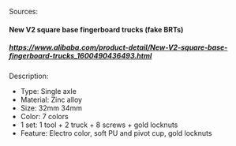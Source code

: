 Sources:

#### New V2 square base fingerboard trucks (fake BRTs)
##### https://www.alibaba.com/product-detail/New-V2-square-base-fingerboard-trucks_1600490436493.html

Description:
- Type: Single axle
- Material: Zinc alloy
- Size: 32mm 34mm
- Color: 7 colors
- 1 set: 1 tool + 2 truck + 8 screws + gold locknuts
- Feature: Electro color, soft PU and pivot cup, gold locknuts
